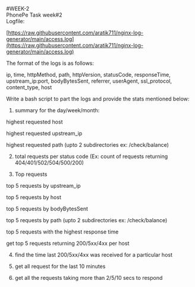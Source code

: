 #WEEK-2\
PhonePe Task week#2\
Logfile:

[https://raw.githubusercontent.com/aratik711/nginx-log-generator/main/access.log](https://raw.githubusercontent.com/aratik711/nginx-log-generator/main/access.log)

The format of the logs is as follows:

ip, time, httpMethod, path, httpVersion, statusCode, responseTime, upstream\_ip:port, bodyBytesSent, referrer, userAgent, ssl\_protocol, content\_type, host

Write a bash script to part the logs and provide the stats mentioned below:

1. summary for the day/week/month:

highest requested host

highest requested upstream\_ip

highest requested path (upto 2 subdirectories ex: /check/balance)

2. total requests per status code (Ex: count of requests returning 404/401/502/504/500/200)

3. Top requests

top 5 requests by upstream\_ip

top 5 requests by host

top 5 requests by bodyBytesSent

top 5 requests by path (upto 2 subdirectories ex: /check/balance)

top 5 requests with the highest response time

get top 5 requests returning 200/5xx/4xx per host

4. find the time last 200/5xx/4xx was received for a particular host

5. get all request for the last 10 minutes

6. get all the requests taking more than 2/5/10 secs to respond

